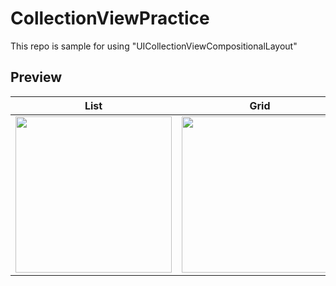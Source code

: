 # CollectionViewPractice

This repo is sample for using "UICollectionViewCompositionalLayout"

## Preview
|List|Grid|
|----|----|
|<img src ="https://user-images.githubusercontent.com/46619995/95830318-737df700-0d72-11eb-9763-7d0a4fb7fd0d.png" width=250>|<img src ="https://user-images.githubusercontent.com/46619995/95830334-7842ab00-0d72-11eb-9195-ca925559039f.png" width=250>|


